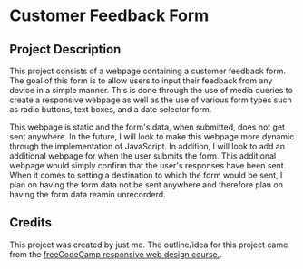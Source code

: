 # Customer Feedback Form

## Project Description

This project consists of a webpage containing a customer feedback form. The goal of this form is to allow users to input their feedback from any device in a simple manner. This is done through the use of media queries to create a responsive webpage as well as the use of various form types such as radio buttons, text boxes, and a date selector form.

This webpage is static and the form's data, when submitted, does not get sent anywhere. In the future, I will look to make this webpage more dynamic through the implementation of JavaScript. In addition, I will look to add an additional webpage for when the user submits the form. This additional webpage would simply confirm that the user's responses have been sent. When it comes to setting a destination to which the form would be sent, I plan on having the form data not be sent anywhere and therefore plan on having the form data reamin unrecorderd.

## Credits

This project was created by just me. The outline/idea for this project came from the [freeCodeCamp responsive web design course.](https://www.freecodecamp.org/learn/2022/responsive-web-design/).
